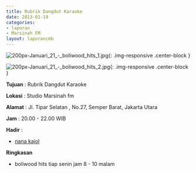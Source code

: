 ```yaml
---
title: Rubrik Dangdut Karaoke
date: 2013-01-19
categories:
- laporan
- Marsinah FM
layout: laporancmb
---
```



![200px-Januari_21_-_boliwood_hits_1.jpg](/uploads/200px-Januari_21_-_boliwood_hits_1.jpg){: .img-responsive .center-block }

![200px-Januari_21_-_boliwood_hits_2.jpg](/uploads/200px-Januari_21_-_boliwood_hits_2.jpg){: .img-responsive .center-block }


**Tujuan** : Rubrik Dangdut Karaoke 

**Lokasi** : Studio Marsinah fm 

**Alamat** : Jl. Tipar Selatan , No.27, Semper Barat, Jakarta Utara 

**Jam** : 20.00 - 22.00 WIB 

**Hadir** :
* [nana kajol](http://wiki.ciptamedia.org/wiki/nana_kajol)

**Ringkasan**  
* boliwood hits tiap senin jam 8 - 10 malam
